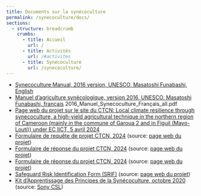 ```yaml
---
title: Documents sur la synécoculture
permalink: /synecoculture/docs/
sections:
  - structure: breadcrumb
    crumbs:
      - title: Accueil
        url: /
      - title: Activités
        url: /#activites
      - title: Synécoculture
        url: /synecoculture/
---
```

* [Synecoculture Manual, 2016 version, UNESCO, Masatoshi Funabashi, English](/media/2016_manuel_synecoculture_en_all.compressed.pdf)
* [Manuel d’agriculture synécologique, version 2016, UNESCO, Masatoshi Funabashi, français](2016_manuel_synecoculture_fr_all.compressed.pdf)
2016_Manuel_Synecoculture_Français_all.pdf
* [Page web du projet sur le site du CTCN: Local climate resilience through synecoculture, a high-yield agricultural technique in the northern region of Cameroon (mainly in the commune of Garoua 2 and in Figuil (Mayo-Louti)) under EC IICT, 5 avril 2024](https://www.ctc-n.org/technical-assistance/projects/local-climate-resilience-through-synecoculture-high-yield)
* [Formulaire de requête de projet CTCN, 2024](/media/request.compressed.pdf) (source: [page web du projet](https://www.ctc-n.org/technical-assistance/projects/local-climate-resilience-through-synecoculture-high-yield))
* [Formulaire de réponse du projet CTCN, 2024](/media/response-plan.pdf) (source: [page web du projet](https://www.ctc-n.org/technical-assistance/projects/local-climate-resilience-through-synecoculture-high-yield))
* [Formulaire de réponse du projet CTCN, 2024](/media/response-plan.pdf) (source: [page web du projet](https://www.ctc-n.org/technical-assistance/projects/local-climate-resilience-through-synecoculture-high-yield))
* [Safeguard Risk Identification Form (SRIF)](/media/risk.pdf) (source: [page web du projet](https://www.ctc-n.org/technical-assistance/projects/local-climate-resilience-through-synecoculture-high-yield))
* [Kit d’Apprentissage des Principes de la Synécoculture, octobre 2020](/media/synecokit_ver033f20201016.pdf) (source: [Sony CSL](https://www.sonycsl.co.jp/wp-content/uploads/2020/10/synecokit_ver033f20201016.pdf))
